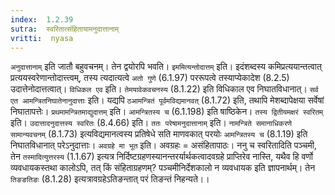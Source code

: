 ```yaml
---
index:  1.2.39
sutra:  स्वरितात्संहितायामनुदात्तानाम्
vritti:  nyasa
---
```


`अनुदात्तानाम्` इति जातौ बहुवचनम्। तेन द्वयोरपि भवति। `इममित्यन्तोदात्तम्` इति। इदंशब्दस्य कमिप्रत्ययान्तत्वात् प्रत्ययस्वरेणान्तोदात्त्त्वम्, तस्य त्यदात्यत्वे `अतो गुणे` (6.1.97) पररूपत्वे तस्याप्येकादेश (8.2.5) उदात्तेनोदात्तत्वात्। `विधिकल एव` इति। `तेमयावेकवचनस्य` (8.1.22) इति विधिकाल एव निघातविधानात्। `सर्व एत आमन्त्रितनिघातेनानुदात्ताः` इति। यद्यपि `ठआमन्त्रितं पूर्वमविद्यमानवत्` (8.1.72) इति, तथापि मेशब्दापेक्षया सर्वेषां निघातापत्तेः। `प्रथमामन्त्रितमाद्युदात्तम्` इति। `आमन्त्रितस्य च` (6.1.198) इति षाष्ठिकेन। `तस्य द्वितीयमक्षरं स्वरितम्` इति। `उदात्तादनुदात्तस्य स्वरितः` (8.4.66) इति। `ततः परेषामनुदात्तानाम्` इति। `नामन्त्रिते समानाधिकरणे सामान्यवचनम्` (8.1.73) इत्यविद्यमानत्वस्य प्रतिषेधे सति माणवकात् परयोः `आमन्त्रितस्य च` (8.1.19) इति निघातविधानात् परेऽनुदात्ताः। `अवग्रहे मा भूत` इति। अवग्रहः = असंहितापाठः। ननु च स्वरितादिति पञ्चमी, तेन `तस्मादित्युत्तरस्य` (1.1.67) इत्यत्र निर्दिष्टग्रहणस्यानन्तरर्यार्थकत्वादवग्रहे प्राप्तिरेव नास्ति, यथैव हि वर्णो व्यवधायकस्तथा कालोऽपि, तत् किं संहिताग्रहणम्? पञ्चमीनिर्देशकालो न व्यवधायक इति ज्ञापनार्थम्। तेन `तिङङतिङः` (8.1.28) इत्यत्रावग्रहेऽतिङन्तात् परं तिङन्तं निहन्यते।।

